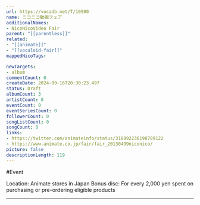 ```yaml
---
url: https://vocadb.net/T/10900
name: ニコニコ動画フェア
additionalNames: 
- NicoNicoVideo Fair
parent: "[[parentless]]"
related:
- "[[animate]]"
- "[[vocaloid-fair]]"
mappedNicoTags:

newTargets:
- album
commentCount: 0
createDate: 2024-09-16T20:30:23.497
status: Draft
albumCount: 3
artistCount: 0
eventCount: 0
eventSeriesCount: 0
followerCount: 0
songListCount: 0
songCount: 0
links: 
- https://twitter.com/animateinfo/status/318892236198789122
- https://www.animate.co.jp/fair/fair_20130499niconico/
picture: false
descriptionLength: 119
---
```


#Event

Location: Animate stores in Japan
Bonus disc: For every 2,000 yen spent on purchasing or pre-ordering eligible products

---

